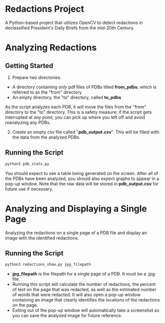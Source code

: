 # Redactions Project 

A Python-based project that utilizes OpenCV to detect redactions in declassified President's Daily Briefs from the mid-20th Century.

# Analyzing Redactions

## Getting Started

1. Prepare two directories:
- A directory containing _only_ pdf files of PDBs titled __from_pdbs__, which is referred to as the "from" directory
- An empty directory, the "to" directory, called __to_pdbs__

As the script analyzes each PDB, it will move the files from the "from" directory to the "to" directory. This is a safety measure; if the script gets interrupted at any point, you can pick up where you left off and avoid reanalyzing any PDBs. 

2. Create an empty csv file called "__pdb_output.csv__". This will be filled with the data from the analyzed PDBs. 

## Running the Script

```bash
python3 pdb_stats.py
```
You should expect to see a table being generated on the screen. After all of the PDBs have been analyzed, you should also expect graphs to appear in a pop-up window. Note that the raw data will be stored in __pdb_output.csv__ for future use if necessary.

# Analyzing and Displaying a Single Page

Analyzing the redactions on a single page of a PDB file and display an image with the identified redactions.

## Running the Script

```bash
python3 redactions_show.py jpg_filepath
```
- __jpg_filepath__ is the filepath for a single page of a PDB. It must be a .jpg file.
- Running this script will calculate the number of redactions, the percent of text on the page that was redacted, as well as the estimated number of words that were redacted. It will also open a pop-up window containing an image that clearly identifies the locations of the redactions on the page.
- Exiting out of the pop-up window will automatically take a screenshot so you can save the analyzed image for future reference.


